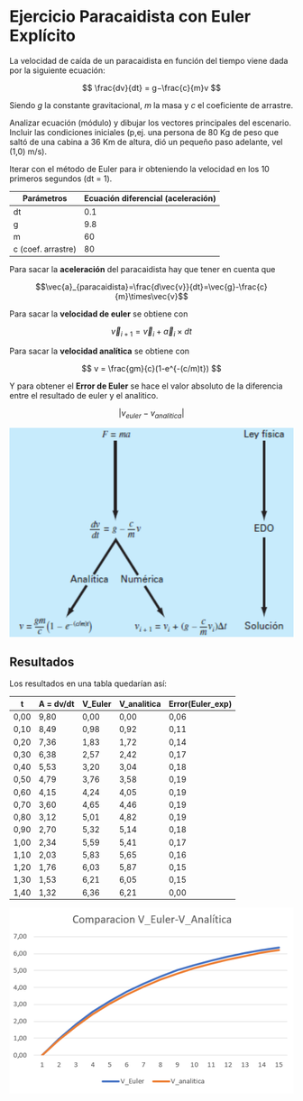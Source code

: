 # Ejercicio Paracaidista con Euler Explícito

La velocidad de caída de un paracaidista en función del tiempo viene dada por la siguiente ecuación:


$$
\frac{dv}{dt} = g−\frac{c}{m}v 
$$ 


Siendo _g_ la constante gravitacional, _m_ la masa y _c_ el
coeficiente de arrastre.

Analizar ecuación (módulo) y dibujar los vectores principales del escenario.
Incluir las condiciones iniciales (p,ej. una persona de 80 Kg de peso que saltó de una cabina a 36 Km de altura, dió un pequeño paso adelante, vel (1,0) m/s).

Iterar con el método de Euler para ir obteniendo la velocidad en los 10
primeros segundos (dt = 1).


| Parámetros       | Ecuación diferencial (aceleración) |
|------------------|------------------------------------|
| dt               | 0.1                                |
| g                | 9.8                                |
| m                | 60                                 |
| c (coef. arrastre)| 80                                |

Para sacar la **aceleración** del paracaidista hay que tener en cuenta que


 $$\vec{a}_{paracaidista}=\frac{d\vec{v}}{dt}=\vec{g}-\frac{c}{m}\times\vec{v}$$


Para sacar la **velocidad de euler** se obtiene con 


$$\vec{v}_{i+1} = \vec{v}_i+ \vec{a}_{i}\times dt$$


Para sacar la **velocidad analítica** se obtiene con


$$
v = \frac{gm}{c}(1-e^{-(c/m)t})
$$


Y para obtener el **Error de Euler**  se hace el valor absoluto de la diferencia entre el resultado de euler y el analitico.


$$
\left| v_{euler} - v_{analitica} \right|
$$


![Analitica](AnaliticaNumerica.png)


## Resultados
Los resultados en una tabla quedarían así:

| t   | A = dv/dt    | V_Euler | V_analitica |   Error(Euler_exp) |
|-----|------|-------|---------|-------------|
| 0,00| 9,80 | 0,00  | 0,00    | 0,06        | 
| 0,10| 8,49 | 0,98  | 0,92    | 0,11        | 
| 0,20| 7,36 | 1,83  | 1,72    | 0,14        | 
| 0,30| 6,38 | 2,57  | 2,42    | 0,17        | 
| 0,40| 5,53 | 3,20  | 3,04    | 0,18        | 
| 0,50| 4,79 | 3,76  | 3,58    | 0,19        | 
| 0,60| 4,15 | 4,24  | 4,05    | 0,19        | 
| 0,70| 3,60 | 4,65  | 4,46    | 0,19        | 
| 0,80| 3,12 | 5,01  | 4,82    | 0,19        | 
| 0,90| 2,70 | 5,32  | 5,14    | 0,18        | 
| 1,00| 2,34 | 5,59  | 5,41    | 0,17        | 
| 1,10| 2,03 | 5,83  | 5,65    | 0,16        | 
| 1,20| 1,76 | 6,03  | 5,87    | 0,15        | 
| 1,30| 1,53 | 6,21  | 6,05    | 0,15        | 
| 1,40| 1,32 | 6,36  | 6,21    | 0,00        |


![EulerAnalitica](EulerAnalitica.png)